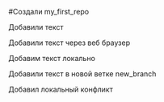 ﻿#Создали my_first_repo

Добавили текст 

Добавили текст через веб браузер 

Добавим текст локально

Добавили текст в новой ветке new_branch

Добавил локальный конфликт